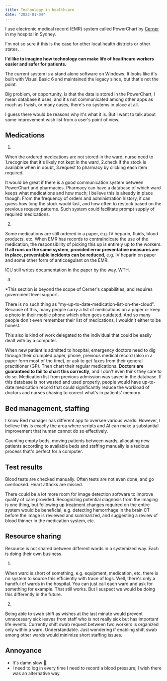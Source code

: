 ```yaml
---
title: Technology in healthcare
date: "2023-01-04"
---
```


I use electronic medical record (EMR) system called PowerChart by [Cerner](https://en.wikipedia.org/wiki/Cerner) in my hospital in Sydney.

I'm not so sure if this is the case for other local health districts or other states.

**I'd like to imagine how technology can make life of healthcare workers easier and safer for patients.**

The current system is a stand alone software on Windows.
It looks like it's built with Visual Basic 6 and maintained the legacy since, but that's not the point.

Big problem, or opportunity, is that the data is stored in the PowerChart, I mean database it uses, and it's not communicated among other apps as much as I wish, or many cases, there's no systems in place at all.

I guess there would be reasons why it's what it is. 
But I want to talk about some improvement wish list from a user's point of view.


## Medications

1.
When the ordered medications are not stored in the ward, nurse need to 1.recognize that it's likely not kept in the ward, 2.check if the stock is available when in doubt, 3.request to pharmacy by clicking each item required.

It would be great if there is a good communication system between PowerChart and pharmacies.
Pharmacy can have a database of which ward keeps what medications and how much; I believe this is already in place though.
From the frequency of orders and administration history, it can guess how long the stock would last, and how often to restock based on the previous request patterns. Such system could facilitate prompt supply of required medications.

2.
Some medications are still ordered in a paper, e.g. IV heparin, fluids, blood products, etc.
When EMR has records to contraindicate the use of the medication, the responsibility of picking this up is entirely up to the workers. **If all runs on the same system, provided error preventative measures are in place, preventable incidents can be reduced**, e.g. IV heparin on paper and some other form of anticoagulant on the EMR.

ICU still writes documentation in the paper by the way. WTH.

3.

*This section is beyond the scope of Cerner's capabilities, and requires government level support.

There is no such thing as "my-up-to-date-medication-list-on-the-cloud".
Because of this, many people carry a list of medications on a paper or keep a photo in their mobile phone which often goes outdated. And so many people don't even remember their list of medications, I wouldn't either to be honest.

This also is kind of work delegated to the individual that could be easily dealt with by a computer.

When new patient is admitted to hospital, emergency doctors need to dig through their crumpled paper, phone, previous medical record (also in a paper form most of the time), or ask to get faxes from their general practitioner (GP). Then chart their regular medications.
**Doctors are guaranteed to fail to chart this correctly**, and I don't even think they care to do so.
Medication list from previous admission was saved in the database.
If this database is not wasted and used properly, people would have up-to-date medication record that could significantly reduce the workload of doctors and nurses chasing to correct what's in patients' memory.

## Bed management, staffing
I know Bed manager has different app to oversee various wards.
However, I believe this is exactly the area where scripts and AI can make a substantial improvement that human cannot do so effectively.

Counting empty beds, moving patients between wards, allocating new patients according to available beds and staffing manually is a tedious process that's perfect for a computer.

## Test results
Blood tests are checked manually. 
Often tests are not even done, and go overlooked.
Heart attacks are missed. 

There could be a lot more room for image detection software to improve quality of care provided. 
Recognizing potential diagnosis from the imaging is one thing, but following up treatment changes required on the entire system would be beneficial, e.g. detecting hemorrhage in the brain CT before the image is reviewed and summarized, and suggesting a review of blood thinner in the medication system, etc.

## Resource sharing
Resource is not shared between different wards in a systemized way.
Each is doing their own business.

1. 
When ward is short of something, e.g. equipment, medication, etc, there is no system to source this efficiently with trace of logs.
Well, there's only a handful of wards in the hospital. You can just call each ward and ask for something for example. That still works. But I suspect we would be doing this differently in the future.

2.
Being able to swab shift as wishes at the last minute would prevent unnecessary sick leaves from staff who is not really sick but has important life events. Currently shift swab request between two workers is organized only within a ward. Understandable. Just wondering if enabling shift swab among other wards would minimize short staffing issues.

## Annoyance
- It's damn slow 🐢.
- I need to log in every time I need to record a blood pressure; I wish there was an alternative way.
